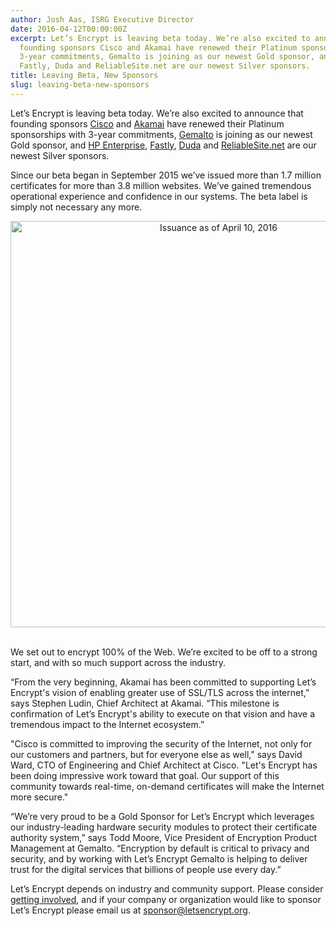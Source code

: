 ```yaml
---
author: Josh Aas, ISRG Executive Director
date: 2016-04-12T00:00:00Z
excerpt: Let’s Encrypt is leaving beta today. We’re also excited to announce that
  founding sponsors Cisco and Akamai have renewed their Platinum sponsorships with
  3-year commitments, Gemalto is joining as our newest Gold sponsor, and HP Enterprise,
  Fastly, Duda and ReliableSite.net are our newest Silver sponsors.
title: Leaving Beta, New Sponsors
slug: leaving-beta-new-sponsors
---
```


Let’s Encrypt is leaving beta today. We’re also excited to announce that founding sponsors [Cisco](https://www.cisco.com/) and [Akamai](https://www.akamai.com/) have renewed their Platinum sponsorships with 3-year commitments, [Gemalto](https://www.gemalto.com/) is joining as our newest Gold sponsor, and [HP Enterprise](https://www.hpe.com/), [Fastly](https://www.fastly.com/), [Duda](https://www.dudamobile.com/) and [ReliableSite.net](https://www.reliablesite.net/) are our newest Silver sponsors.

Since our beta began in September 2015 we’ve issued more than 1.7 million certificates for more than 3.8 million websites. We’ve gained tremendous operational experience and confidence in our systems. The beta label is simply not necessary any more.

<img src="/images/Issuance-April-10-2016.png" alt="Issuance as of April 10, 2016" style="width: 650px; margin-bottom: 17px;text-align: center;" />

We set out to encrypt 100% of the Web. We’re excited to be off to a strong start, and with so much support across the industry.

“From the very beginning, Akamai has been committed to supporting Let’s Encrypt's vision of enabling greater use of SSL/TLS across the internet,” says Stephen Ludin, Chief Architect at Akamai. “This milestone is confirmation of Let’s Encrypt's ability to execute on that vision and have a tremendous impact to the Internet ecosystem.”

"Cisco is committed to improving the security of the Internet, not only for our customers and partners, but for everyone else as well," says David Ward, CTO of Engineering and Chief Architect at Cisco. "Let's Encrypt has been doing impressive work toward that goal. Our support of this community towards real-time, on-demand certificates will make the Internet more secure."

“We’re very proud to be a Gold Sponsor for Let’s Encrypt which leverages our industry-leading hardware security modules to protect their certificate authority system,” says Todd Moore, Vice President of Encryption Product Management at Gemalto. “Encryption by default is critical to privacy and security, and by working with Let’s Encrypt Gemalto is helping to deliver trust for the digital services that billions of people use every day.”

Let’s Encrypt depends on industry and community support. Please consider [getting involved](https://letsencrypt.org/getinvolved/), and if your company or organization would like to sponsor Let’s Encrypt please email us at [sponsor@letsencrypt.org](mailto:sponsor@letsencrypt.org).
